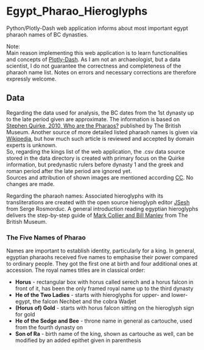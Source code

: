 # Egypt_Pharao_Hieroglyphs
Python/Plotly-Dash web application informs about most important egypt pharaoh names of BC dynasties.

Note:<br>
Main reason implementing this web application is to learn functionalities and concepts of [Plotly-Dash](https://dash.plotly.com/). As I am not an archaeologist, but a data scientist, I do not guarantee the correctness and completeness of the pharaoh name list. Notes on errors and necessary corrections are therefore expressly welcome.

## Data
Regarding the data used for analysis, the BC dates from the 1st dynasty up to the late period given are approximate. The information is based on [Stephen Quirke, 2010, Who are the Pharaos?](https://www.britishmuseum.org/collection/term/BIB766) published by The British Museum. Another source of more detailed listed pharaoh names is given via [Wikipedia](https://en.wikipedia.org/wiki/List_of_pharaohs), but how much such article is reviewed and accepted by domain experts is unknown.<br> 
So, regarding the kings list of the web application, the .csv data source stored in the data directory is created with primary focus on the Quirke information, but predynastic rulers before dynasty 1 and the greek and roman period after the late period are ignored yet.<br>
Sources and attribution of shown images are mentioned according [CC](https://creativecommons.org/licenses/by/4.0/deed.en). No changes are made.

Regarding the pharaoh names: Associated hieroglyphs with its transliterations are created with the open source hieroglyph editor [JSesh](https://jsesh.qenherkhopeshef.org/) from Serge Rosmorduc. A general introduction reading egyptian hieroglyphs delivers the step-by-step guide of [Mark Collier and Bill Manley](https://www.britishmuseumshoponline.org/how-to-read-egyptian-hieroglyphs-a-step-by-step-guide-to-teach-yourself.html) from The British Museum.

### The Five Names of Pharao
Names are important to establish identity, particularly for a king. In general, egyptian pharaohs received five names to emphasise their power compared to ordinary people. They got the first one at birth and four additional ones at accession. The royal names titles are in classical order:
- **Horus** - rectangular box with horus called serech and a horus falcon in front of it, has been the only framed royal name up to the third dynasty
- **He of the Two Ladies** - starts with hieroglyphs for upper- and lower-egypt, the falcon Nechbet and the cobra Wadjet
- **(Horus of) Gold** - starts with horus falcon sitting on the hieroglyph sign for gold
- **He of the Sedge and Bee** - throne name in general as cartouche, used from the fourth dynasty on
- **Son of Ra** - birth name of the king, shown as cartouche as well, can be modified by an added epithet given in parenthesis




